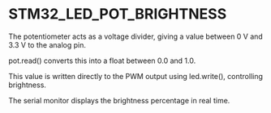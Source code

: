 # STM32_LED_POT_BRIGHTNESS

The potentiometer acts as a voltage divider, giving a value between 0 V and 3.3 V to the analog pin.

pot.read() converts this into a float between 0.0 and 1.0.

This value is written directly to the PWM output using led.write(), controlling brightness.

The serial monitor displays the brightness percentage in real time.
